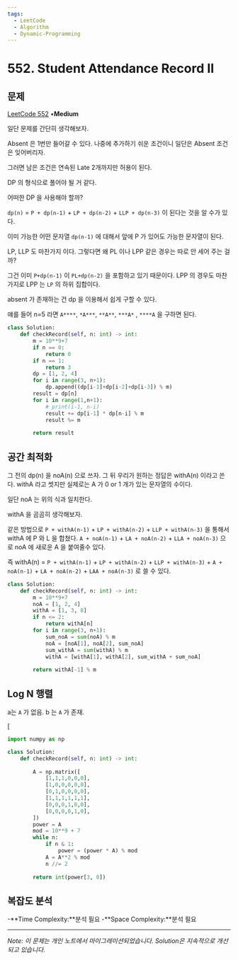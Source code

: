 ```yaml
---
tags:
  - LeetCode
  - Algorithm
  - Dynamic-Programming
---
```


# 552. Student Attendance Record II

## 문제

[LeetCode 552](https://leetcode.com/problems/student-attendance-record-ii/) •**Medium**

일단 문제를 간단히 생각해보자.

Absent 은 1번만 들어갈 수 있다. 나중에 추가하기 쉬운 조건이니 일단은 Absent 조건은 잊어버리자.

그러면 남은 조건은 연속된 Late 2개까지만 허용이 된다.

DP 의 형식으로 풀어야 될 거 같다.

어떠한 DP 을 사용해야 할까?

`dp(n)` = `P + dp(n-1)` + `LP + dp(n-2)` + `LLP + dp(n-3)` 이 된다는 것을 알 수가 있다.

이미 가능한 어떤 문자열 `dp(n-1)` 에 대해서 앞에 P 가 있어도 가능한 문자열이 된다.

LP, LLP 도 마찬가지 이다. 그렇다면 왜 PL 이나 LPP 같은 경우는 따로 안 세어 주는 걸까?

그건 이미 `P+dp(n-1)` 이 `PL+dp(n-2)` 을 포함하고 있기 때문이다. LPP 의 경우도 마찬가지로 LPP 는 `LP` 의 하위 집합이다.

absent 가 존재하는 건 dp 을 이용해서 쉽게 구할 수 있다.

얘를 들어 n=5 라면 `A****`, `*A***`, `**A**`, `***A*` , `****A` 을 구하면 된다.

```python
class Solution:
    def checkRecord(self, n: int) -> int:
        m = 10**9+7
        if n == 0:
            return 0
        if n == 1:
            return 3
        dp = [1, 2, 4]
        for i in range(3, n+1):
            dp.append((dp[i-1]+dp[i-2]+dp[i-3]) % m)
        result = dp[n]
        for i in range(1,n+1):
            # print(i-1, n-i)
            result += dp[i-1] * dp[n-i] % m
            result %= m
        
        return result
```

## 공간 최적화

그 전의 dp(n) 을 noA(n) 으로 쓰자. 그 뒤 우리가 원하는 정답은 withA(n) 이라고 쓴다. withA 라고 썻지만 실제로는 A 가 0 or 1 개가 있는 문자열의 수이다.

일단 noA 는 위의 식과 일치한다.

withA 을 곰곰히 생각해보자.

같은 방법으로 `P + withA(n-1)` + `LP + withA(n-2)` + `LLP + withA(n-3)` 을 통해서 withA 에 P 와 L 을 합쳤다. `A + noA(n-1)` + `LA + noA(n-2)` + `LLA + noA(n-3)` 으로 noA 에 새로운 A 을 붙여줄수 있다.

즉 withA(n) = `P + withA(n-1)` + `LP + withA(n-2)` + `LLP + withA(n-3)` + `A + noA(n-1)` + `LA + noA(n-2)` + `LAA + noA(n-3)` 로 쓸 수 있다.

```python
class Solution:
    def checkRecord(self, n: int) -> int:
        m = 10**9+7
        noA = [1, 2, 4]
        withA = [1, 3, 8]
        if n <= 2:
            return withA[n]
        for i in range(3, n+1):
            sum_noA = sum(noA) % m
            noA = [noA[1], noA[2], sum_noA]
            sum_withA = sum(withA) % m
            withA = [withA[1], withA[2], sum_withA + sum_noA]
        
        return withA[-1] % m
```

## Log N 행렬

a는 `A` 가 없음. b 는 `A` 가 존재.

$\left[$

```python
import numpy as np

class Solution:
    def checkRecord(self, n: int) -> int:
    
        A = np.matrix([
            [1,1,1,0,0,0],
            [1,0,0,0,0,0],
            [0,1,0,0,0,0],
            [1,1,1,1,1,1],
            [0,0,0,1,0,0],
            [0,0,0,0,1,0],
        ])
        power = A
        mod = 10**9 + 7
        while n:
            if n & 1:
                power = (power * A) % mod
            A = A**2 % mod
            n //= 2
        
        return int(power[3, 0])
```

## 복잡도 분석

-**Time Complexity:**분석 필요
-**Space Complexity:**분석 필요

---

*Note: 이 문제는 개인 노트에서 마이그레이션되었습니다. Solution은 지속적으로 개선되고 있습니다.*
